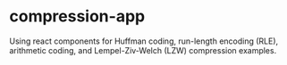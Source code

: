# compression-app
  Using react components for Huffman coding, run-length encoding (RLE), arithmetic coding, and Lempel-Ziv-Welch (LZW) compression examples.
